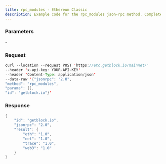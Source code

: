 ```yaml
---
title: rpc_modules - Ethereum Classic
description: Example code for the rpc_modules json-rpc method. Сomplete guide on how to use rpc_modules json-rpc in GetBlock.io Web3 documentation.
---
```


### Parameters


\-

### Request

``` java
curl --location --request POST 'https://etc.getblock.io/mainnet/' 
--header 'x-api-key: YOUR-API-KEY' 
--header 'Content-Type: application/json' 
--data-raw '{"jsonrpc": "2.0",
"method": "rpc_modules",
"params": [],
"id": "getblock.io"}'
```

###  Response

``` java
{
    "id": "getblock.io",
    "jsonrpc": "2.0",
    "result": {
        "eth": "1.0",
        "net": "1.0",
        "trace": "1.0",
        "web3": "1.0"
    }
}
```

